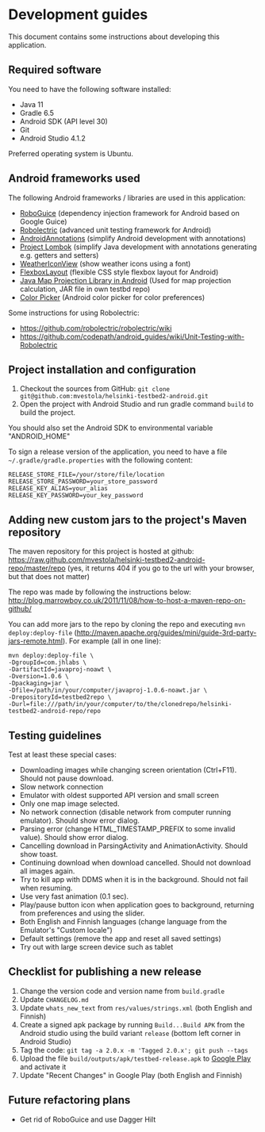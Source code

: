 Development guides
=============

This document contains some instructions about developing this application.

Required software
-------

You need to have the following software installed:

* Java 11
* Gradle 6.5
* Android SDK (API level 30)
* Git
* Android Studio 4.1.2

Preferred operating system is Ubuntu.


Android frameworks used
-------

The following Android frameworks / libraries are used in this application:

* [RoboGuice](https://github.com/roboguice/roboguice/) (dependency injection framework for Android based on Google Guice)
* [Robolectric](http://robolectric.org/) (advanced unit testing framework for Android)
* [AndroidAnnotations](http://androidannotations.org/) (simplify Android development with annotations)
* [Project Lombok](http://projectlombok.org/features/index.html) (simplify Java development with annotations generating e.g. getters and setters)
* [WeatherIconView](https://github.com/pwittchen/WeatherIconView) (show weather icons using a font)
* [FlexboxLayout](https://github.com/google/flexbox-layout) (flexible CSS style flexbox layout for Android)
* [Java Map Projection Library in Android](http://augusttown.blogspot.fi/2010/03/using-java-map-projection-library-in.html) (Used for map projection calculation, JAR file in own testbd repo)
* [Color Picker](https://github.com/jaredrummler/ColorPicker) (Android color picker for color preferences)

Some instructions for using Robolectric:
* https://github.com/robolectric/robolectric/wiki
* https://github.com/codepath/android_guides/wiki/Unit-Testing-with-Robolectric


Project installation and configuration
-------

1. Checkout the sources from GitHub:
`git clone git@github.com:mvestola/helsinki-testbed2-android.git`
2. Open the project with Android Studio and run gradle command `build` to build the project. 

You should also set the Android SDK to environmental variable "ANDROID_HOME"

To sign a release version of the application, you need to have a file `~/.gradle/gradle.properties` with the following content:
```
RELEASE_STORE_FILE=/your/store/file/location
RELEASE_STORE_PASSWORD=your_store_password
RELEASE_KEY_ALIAS=your_alias
RELEASE_KEY_PASSWORD=your_key_password
```

Adding new custom jars to the project's Maven repository
-------

The maven repository for this project is hosted at github:
https://raw.github.com/mvestola/helsinki-testbed2-android-repo/master/repo
(yes, it returns 404 if you go to the url with your browser, but that does not matter)

The repo was made by following the instructions below:
http://blog.marrowboy.co.uk/2011/11/08/how-to-host-a-maven-repo-on-github/

You can add more jars to the repo by cloning the repo and executing `mvn deploy:deploy-file`
(http://maven.apache.org/guides/mini/guide-3rd-party-jars-remote.html).
For example (all in one line):
```
mvn deploy:deploy-file \
-DgroupId=com.jhlabs \
-DartifactId=javaproj-noawt \
-Dversion=1.0.6 \
-Dpackaging=jar \
-Dfile=/path/in/your/computer/javaproj-1.0.6-noawt.jar \
-DrepositoryId=testbed2repo \
-Durl=file:///path/in/your/computer/to/the/clonedrepo/helsinki-testbed2-android-repo/repo
```

Testing guidelines
-------

Test at least these special cases:
* Downloading images while changing screen orientation (Ctrl+F11).
Should not pause download.
* Slow network connection
* Emulator with oldest supported API version and small screen
* Only one map image selected.
* No network connection (disable network from computer running emulator).
Should show error dialog.
* Parsing error (change HTML_TIMESTAMP_PREFIX to some invalid value).
Should show error dialog.
* Cancelling download in ParsingActivity and AnimationActivity.
Should show toast.
* Continuing download when download cancelled.
Should not download all images again.
* Try to kill app with DDMS when it is in the background.
Should not fail when resuming.
* Use very fast animation (0.1 sec).
* Play/pause button icon when application goes to background,
returning from preferences and using the slider.
* Both English and Finnish languages (change language
from the Emulator's "Custom locale")
* Default settings (remove the app and reset all saved settings)
* Try out with large screen device such as tablet

Checklist for publishing a new release
-------

1. Change the version code and version name from `build.gradle`
2. Update `CHANGELOG.md`
3. Update `whats_new_text` from `res/values/strings.xml` (both English and Finnish)
4. Create a signed apk package by running `Build...Build APK` from the Android studio using the build variant `release` (bottom left corner in Android Studio)
5. Tag the code: `git tag -a 2.0.x -m 'Tagged 2.0.x'; git push --tags`
6. Upload the file `build/outputs/apk/testbed-release.apk` to [Google Play](https://play.google.com/apps/publish/) and activate it
7. Update "Recent Changes" in Google Play (both English and Finnish)

Future refactoring plans
------------------------

* Get rid of RoboGuice and use Dagger Hilt
